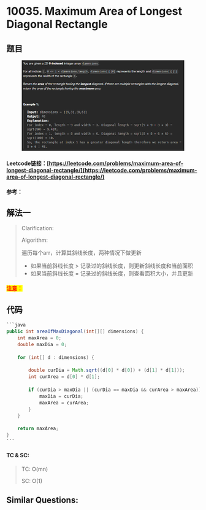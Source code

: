 # 10035. Maximum Area of Longest Diagonal Rectangle

## 题目

<figure><img src="../../.gitbook/assets/image (1) (1) (1) (1) (1).png" alt=""><figcaption></figcaption></figure>

#### Leetcode链接：[https://leetcode.com/problems/maximum-area-of-longest-diagonal-rectangle/](https://leetcode.com/problems/maximum-area-of-longest-diagonal-rectangle/)

#### 参考：

## 解法一

> Clarification:&#x20;
>
> Algorithm:&#x20;
>
> 遍历每个arr，计算其斜线长度，两种情况下做更新
>
> * 如果当前斜线长度 > 记录过的斜线长度，则更新斜线长度和当前面积
> * 如果当前斜线长度 = 记录过的斜线长度，则查看面积大小，并且更新

#### <mark style="color:red;">注意：</mark>

## 代码

````java
```java
public int areaOfMaxDiagonal(int[][] dimensions) {        
    int maxArea = 0;
    double maxDia = 0;
    
    for (int[] d : dimensions) {
        
        double curDia = Math.sqrt((d[0] * d[0]) + (d[1] * d[1]));
        int curArea = d[0] * d[1];
        
        if (curDia > maxDia || (curDia == maxDia && curArea > maxArea)) {
            maxDia = curDia;
            maxArea = curArea;
        }
    }
    
    return maxArea;
}
```
````

#### TC & SC:&#x20;

> TC: O(mn)
>
> SC: O(1)

## **Similar Questions:**&#x20;
